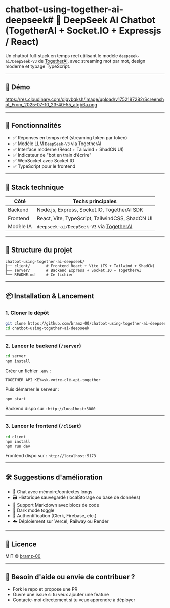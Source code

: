 # chatbot-using-together-ai-deepseek# 🤖 DeepSeek AI Chatbot (TogetherAI + Socket.IO + Expressjs / React)

Un chatbot full-stack en temps réel utilisant le modèle `deepseek-ai/DeepSeek-V3` de [TogetherAI](https://www.together.ai/), avec streaming mot par mot, design moderne et typage TypeScript.

---

## 📸 Démo

https://res.cloudinary.com/digybqksh/image/upload/v1752187282/Screenshot_From_2025-07-10_23-40-55_atgb6a.png

---

## 🚀 Fonctionnalités

- ✅ Réponses en temps réel (streaming token par token)
- ✅ Modèle LLM `DeepSeek-V3` via TogetherAI
- ✅ Interface moderne (React + Tailwind + ShadCN UI)
- ✅ Indicateur de "bot en train d’écrire"
- ✅ WebSocket avec Socket.IO
- ✅ TypeScript pour le frontend

---

## 🧱 Stack technique

| Côté      | Techs principales                                               |
|-----------|-----------------------------------------------------------------|
| Backend   | Node.js, Express, Socket.IO, TogetherAI SDK                     |
| Frontend  | React, Vite, TypeScript, TailwindCSS, ShadCN UI                 |
| Modèle IA | `deepseek-ai/DeepSeek-V3` via [TogetherAI](https://together.ai) |

---

## 📁 Structure du projet

```
chatbot-using-together-ai-deepseek/
├── client/       # Frontend React + Vite (TS + Tailwind + ShadCN)
├── server/       # Backend Express + Socket.IO + TogetherAI
└── README.md     # Ce fichier
```

---

## 📦 Installation & Lancement

### 1. Cloner le dépôt

```bash
git clone https://github.com/bramz-00/chatbot-using-together-ai-deepseek.git
cd chatbot-using-together-ai-deepseek
```

---

### 2. Lancer le backend (`/server`)

```bash
cd server
npm install
```

Créer un fichier `.env` :

```env
TOGETHER_API_KEY=sk-votre-clé-api-together
```

Puis démarrer le serveur :

```bash
npm start
```

Backend dispo sur : `http://localhost:3000`

---

### 3. Lancer le frontend (`/client`)

```bash
cd client
npm install
npm run dev
```

Frontend dispo sur : `http://localhost:5173`

---


## 🛠️ Suggestions d'amélioration

- 🧠 Chat avec mémoire/contextes longs
- 🗃️ Historique sauvegardé (localStorage ou base de données)
- 💬 Support Markdown avec blocs de code
- 🌙 Dark mode toggle
- 🔐 Authentification (Clerk, Firebase, etc.)
- ☁️ Déploiement sur Vercel, Railway ou Render

---

## 📜 Licence

MIT © [bramz-00](https://github.com/bramz-00)

---

## 🙋 Besoin d'aide ou envie de contribuer ?

- Fork le repo et propose une PR
- Ouvre une issue si tu veux ajouter une feature
- Contacte-moi directement si tu veux apprendre à déployer

